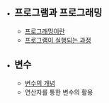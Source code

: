 + ## 프로그램과 프로그래밍
  + [프로그래밍이란](https://github.com/Hongyoosung/Cpp-Basic/blob/master/Programming.md)
  + [프로그램이 실행되는 과정](https://github.com/Hongyoosung/Cpp-Basic/blob/master/programcreate.md)



+ ## 변수
  + [변수의 개념](https://github.com/Hongyoosung/Cpp-Basic/blob/master/Valuable.md)
  + 연산자를 통한 변수의 활용
  
